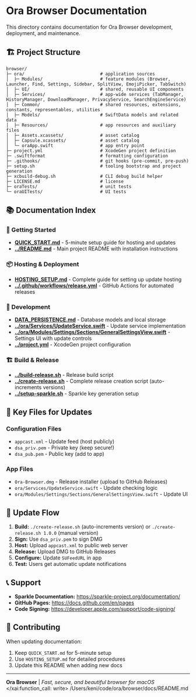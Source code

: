 # Ora Browser Documentation

This directory contains documentation for Ora Browser development, deployment, and maintenance.

## 🏗️ Project Structure

```
browser/
├─ ora/                             # application sources
│  ├─ Modules/                      # feature modules (Browser, Launcher, Find, Settings, Sidebar, SplitView, EmojiPicker, TabSwitch)
│  ├─ UI/                           # shared, reusable UI components
│  ├─ Services/                     # app-wide services (TabManager, HistoryManager, DownloadManager, PrivacyService, SearchEngineService)
│  ├─ Common/                       # shared resources, extensions, constants, representables, utilities
│  ├─ Models/                       # SwiftData models and related data
│  ├─ Resources/                    # app resources and auxiliary files
│  ├─ Assets.xcassets/              # asset catalog
│  ├─ Capsule.xcassets/             # asset catalog
│  └─ oraApp.swift                  # app entry point
├─ project.yml                      # XcodeGen project definition
├─ .swiftformat                     # formatting configuration
├─ .githooks/                       # git hooks (pre-commit, pre-push)
├─ setup.sh                         # tooling bootstrap and project generation
├─ xcbuild-debug.sh                 # CLI debug build helper
├─ LICENSE.md                       # license
├─ oraTests/                        # unit tests
└─ oraUITests/                      # UI tests
```

## 📚 Documentation Index

### 🚀 Getting Started
- **[QUICK_START.md](QUICK_START.md)** - 5-minute setup guide for hosting and updates
- **[../README.md](../README.md)** - Main project README with installation instructions

### 📦 Hosting & Deployment
- **[HOSTING_SETUP.md](HOSTING_SETUP.md)** - Complete guide for setting up update hosting
- **[../.github/workflows/release.yml](../.github/workflows/release.yml)** - GitHub Actions for automated releases

### 🔧 Development
- **[DATA_PERSISTENCE.md](DATA_PERSISTENCE.md)** - Database models and local storage
- **[../ora/Services/UpdateService.swift](../ora/Services/UpdateService.swift)** - Update service implementation
- **[../ora/Modules/Settings/Sections/GeneralSettingsView.swift](../ora/Modules/Settings/Sections/GeneralSettingsView.swift)** - Settings UI with update controls
- **[../project.yml](../project.yml)** - XcodeGen project configuration

### 🏗️ Build & Release
- **[../build-release.sh](../build-release.sh)** - Release build script
- **[../create-release.sh](../create-release.sh)** - Complete release creation script (auto-increments versions)
- **[../setup-sparkle.sh](../setup-sparkle.sh)** - Sparkle key generation setup

## 🎯 Key Files for Updates

### Configuration Files
- `appcast.xml` - Update feed (host publicly)
- `dsa_priv.pem` - Private key (keep secure!)
- `dsa_pub.pem` - Public key (add to app)

### App Files
- `Ora-Browser.dmg` - Release installer (upload to GitHub Releases)
- `ora/Services/UpdateService.swift` - Update checking logic
- `ora/Modules/Settings/Sections/GeneralSettingsView.swift` - Update UI

## 🔄 Update Flow

1. **Build:** `./create-release.sh` (auto-increments version) or `./create-release.sh 1.0.0` (manual version)
2. **Sign:** Use `dsa_priv.pem` to sign DMG
3. **Host:** Upload `appcast.xml` to public web server
4. **Release:** Upload DMG to GitHub Releases
5. **Configure:** Update `SUFeedURL` in app
6. **Test:** Users get automatic update notifications

## 📞 Support

- **Sparkle Documentation:** https://sparkle-project.org/documentation/
- **GitHub Pages:** https://docs.github.com/en/pages
- **Code Signing:** https://developer.apple.com/support/code-signing/

## 📝 Contributing

When updating documentation:
1. Keep `QUICK_START.md` for 5-minute setup
2. Use `HOSTING_SETUP.md` for detailed procedures
3. Update this README when adding new docs

---

**Ora Browser** | *Fast, secure, and beautiful browser for macOS*</content>
</xai:function_call: write>
<parameter name="filePath">/Users/keni/code/ora/browser/docs/README.md